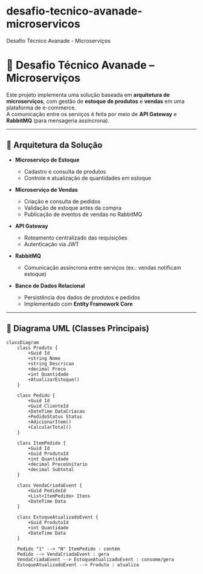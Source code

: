 # desafio-tecnico-avanade-microservicos
Desafio Técnico Avanade - Microserviços

# 🚀 Desafio Técnico Avanade – Microserviços

Este projeto implementa uma solução baseada em **arquitetura de microserviços**, com gestão de **estoque de produtos** e **vendas** em uma plataforma de e-commerce.  
A comunicação entre os serviços é feita por meio de **API Gateway** e **RabbitMQ** (para mensageria assíncrona).  

---

## 📌 Arquitetura da Solução

- **Microserviço de Estoque**  
  - Cadastro e consulta de produtos  
  - Controle e atualização de quantidades em estoque  

- **Microserviço de Vendas**  
  - Criação e consulta de pedidos  
  - Validação de estoque antes da compra  
  - Publicação de eventos de vendas no RabbitMQ  

- **API Gateway**  
  - Roteamento centralizado das requisições  
  - Autenticação via JWT  

- **RabbitMQ**  
  - Comunicação assíncrona entre serviços (ex.: vendas notificam estoque)  

- **Banco de Dados Relacional**  
  - Persistência dos dados de produtos e pedidos  
  - Implementado com **Entity Framework Core**

---

## 📌 Diagrama UML (Classes Principais)

```mermaid
classDiagram
    class Produto {
        +Guid Id
        +string Nome
        +string Descricao
        +decimal Preco
        +int Quantidade
        +AtualizarEstoque()
    }

    class Pedido {
        +Guid Id
        +Guid ClienteId
        +DateTime DataCriacao
        +PedidoStatus Status
        +AdicionarItem()
        +CalcularTotal()
    }

    class ItemPedido {
        +Guid Id
        +Guid ProdutoId
        +int Quantidade
        +decimal PrecoUnitario
        +decimal Subtotal
    }

    class VendaCriadaEvent {
        +Guid PedidoId
        +List<ItemPedido> Itens
        +DateTime Data
    }

    class EstoqueAtualizadoEvent {
        +Guid ProdutoId
        +int Quantidade
        +DateTime Data
    }

    Pedido "1" --> "N" ItemPedido : contém
    Pedido --> VendaCriadaEvent : gera
    VendaCriadaEvent --> EstoqueAtualizadoEvent : consome/gera
    EstoqueAtualizadoEvent --> Produto : atualiza

